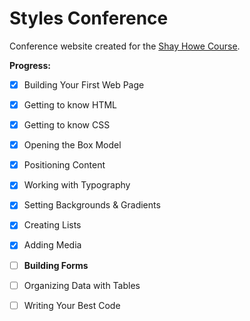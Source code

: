 # Styles Conference

Conference website created for the [Shay Howe Course](http://learn.shayhowe.com/html-css/).

**Progress:**

- [x] Building Your First Web Page
- [x] Getting to know HTML
- [x] Getting to know CSS
- [x] Opening the Box Model
- [x] Positioning Content
- [x] Working with Typography
- [x] Setting Backgrounds & Gradients
- [x] Creating Lists
- [x] Adding Media
- [ ] **Building Forms**
- [ ] Organizing Data with Tables
- [ ] Writing Your Best Code

